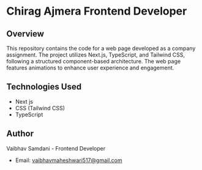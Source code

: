 # Chirag Ajmera Frontend Developer

## Overview
This repository contains the code for a web page developed as a company assignment. The project utilizes Next.js, TypeScript, and Tailwind CSS, following a structured component-based architecture. The web page features animations to enhance user experience and engagement.

## Technologies Used
- Next js
- CSS (Tailwind CSS)
- TypeScript


## Author
Vaibhav Samdani - Frontend Developer
- Email: [vaibhavmaheshwari517@gmail.com](mailto:vaibhavmaheshwari517@gmail.com)

